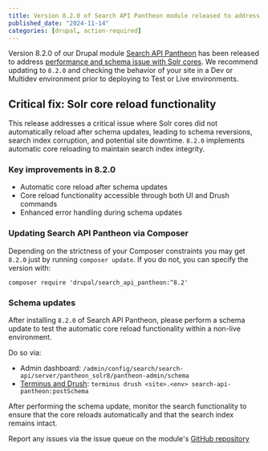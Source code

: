 ```yaml
---
title: Version 8.2.0 of Search API Pantheon module released to address performance and Solr core schema issues
published_date: "2024-11-14"
categories: [drupal, action-required]
---
```


Version 8.2.0 of our Drupal module [Search API Pantheon](https://github.com/pantheon-systems/search_api_pantheon/) has been released to address [performance and schema issue with Solr cores](https://status.pantheon.io/incidents/rv8bw0v6rbjy).
We recommend updating to `8.2.0` and checking the behavior of your site in a Dev or Multidev environment prior to deploying to Test or Live environments.

## Critical fix: Solr core reload functionality
This release addresses a critical issue where Solr cores did not automatically reload after schema updates, leading to schema reversions, search index corruption, and potential site downtime.
`8.2.0` implements automatic core reloading to maintain search index integrity.

### Key improvements in 8.2.0
* Automatic core reload after schema updates
* Core reload functionality accessible through both UI and Drush commands
* Enhanced error handling during schema updates

### Updating Search API Pantheon via Composer
Depending on the strictness of your Composer constraints you may get `8.2.0` just by running `composer update`. If you do not, you can specify the version with:

``` shell
composer require 'drupal/search_api_pantheon:^8.2'
```

### Schema updates
After installing `8.2.0` of Search API Pantheon, please perform a schema update to test the automatic core reload functionality within a non-live environment.

Do so via:

* Admin dashboard: `/admin/config/search/search-api/server/pantheon_solr8/pantheon-admin/schema`
* [Terminus and Drush](https://docs.pantheon.io/terminus/commands/remote-drush): `terminus drush <site>.<env> search-api-pantheon:postSchema`

After performing the schema update, monitor the search functionality to ensure that the core reloads automatically and that the search index remains intact.

Report any issues via the issue queue on the module's [GitHub repository](https://github.com/pantheon-systems/search_api_pantheon/issues)
